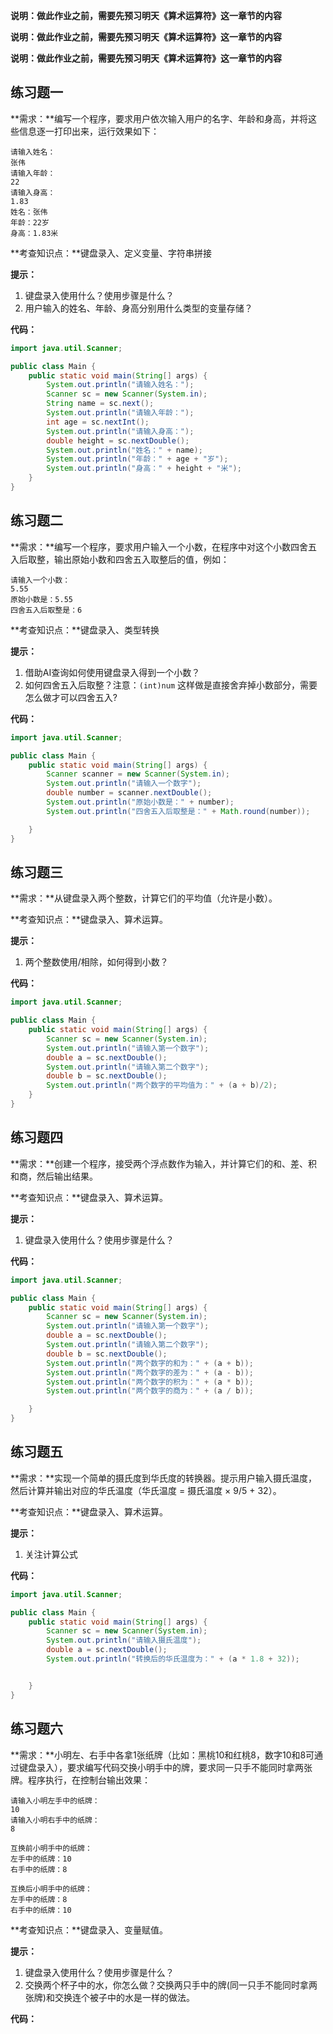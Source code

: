 **说明：做此作业之前，需要先预习明天《算术运算符》这一章节的内容**

**说明：做此作业之前，需要先预习明天《算术运算符》这一章节的内容**

**说明：做此作业之前，需要先预习明天《算术运算符》这一章节的内容**

## 练习题一

**需求：**编写一个程序，要求用户依次输入用户的名字、年龄和身高，并将这些信息逐一打印出来，运行效果如下：

```
请输入姓名：
张伟
请输入年龄：
22
请输入身高：
1.83
姓名：张伟
年龄：22岁
身高：1.83米
```

**考查知识点：**键盘录入、定义变量、字符串拼接

**提示：**

1. 键盘录入使用什么？使用步骤是什么？
2. 用户输入的姓名、年龄、身高分别用什么类型的变量存储？

**代码：**

```java
import java.util.Scanner;

public class Main {
    public static void main(String[] args) {
        System.out.println("请输入姓名：");
        Scanner sc = new Scanner(System.in);
        String name = sc.next();
        System.out.println("请输入年龄：");
        int age = sc.nextInt();
        System.out.println("请输入身高：");
        double height = sc.nextDouble();
        System.out.println("姓名：" + name);
        System.out.println("年龄：" + age + "岁");
        System.out.println("身高：" + height + "米");
    }
}
```



## 练习题二

**需求：**编写一个程序，要求用户输入一个小数，在程序中对这个小数四舍五入后取整，输出原始小数和四舍五入取整后的值，例如：

```
请输入一个小数：
5.55
原始小数是：5.55
四舍五入后取整是：6
```

**考查知识点：**键盘录入、类型转换

**提示：**

1. 借助AI查询如何使用键盘录入得到一个小数？
2. 如何四舍五入后取整？注意：`(int)num` 这样做是直接舍弃掉小数部分，需要怎么做才可以四舍五入?

**代码：**

```java
import java.util.Scanner;

public class Main {
    public static void main(String[] args) {
        Scanner scanner = new Scanner(System.in);
        System.out.println("请输入一个数字");
        double number = scanner.nextDouble();
        System.out.println("原始小数是：" + number);
        System.out.println("四舍五入后取整是：" + Math.round(number));

    }
}
```



## 练习题三

**需求：**从键盘录入两个整数，计算它们的平均值（允许是小数）。

**考查知识点：**键盘录入、算术运算。

**提示：**

1. 两个整数使用/相除，如何得到小数？

**代码：**

```java
import java.util.Scanner;

public class Main {
    public static void main(String[] args) {
        Scanner sc = new Scanner(System.in);
        System.out.println("请输入第一个数字");
        double a = sc.nextDouble();
        System.out.println("请输入第二个数字");
        double b = sc.nextDouble();
        System.out.println("两个数字的平均值为：" + (a + b)/2);
    }
}
```



## 练习题四

**需求：**创建一个程序，接受两个浮点数作为输入，并计算它们的和、差、积和商，然后输出结果。

**考查知识点：**键盘录入、算术运算。

**提示：**

1. 键盘录入使用什么？使用步骤是什么？

**代码：**

```java
import java.util.Scanner;

public class Main {
    public static void main(String[] args) {
        Scanner sc = new Scanner(System.in);
        System.out.println("请输入第一个数字");
        double a = sc.nextDouble();
        System.out.println("请输入第二个数字");
        double b = sc.nextDouble();
        System.out.println("两个数字的和为：" + (a + b));
        System.out.println("两个数字的差为：" + (a - b));
        System.out.println("两个数字的积为：" + (a * b));
        System.out.println("两个数字的商为：" + (a / b));

    }
}
```



## 练习题五

**需求：**实现一个简单的摄氏度到华氏度的转换器。提示用户输入摄氏温度，然后计算并输出对应的华氏温度（华氏温度 = 摄氏温度 × 9/5 + 32）。

**考查知识点：**键盘录入、算术运算。

**提示：**

1. 关注计算公式

**代码：**

```java
import java.util.Scanner;

public class Main {
    public static void main(String[] args) {
        Scanner sc = new Scanner(System.in);
        System.out.println("请输入摄氏温度");
        double a = sc.nextDouble();
        System.out.println("转换后的华氏温度为：" + (a * 1.8 + 32));


    }
}
```



## 练习题六

**需求：**小明左、右手中各拿1张纸牌（比如：黑桃10和红桃8，数字10和8可通过键盘录入），要求编写代码交换小明手中的牌，要求同一只手不能同时拿两张牌。程序执行，在控制台输出效果：

```
请输入小明左手中的纸牌：
10
请输入小明右手中的纸牌：
8

互换前小明手中的纸牌：
左手中的纸牌：10
右手中的纸牌：8

互换后小明手中的纸牌：
左手中的纸牌：8
右手中的纸牌：10  
```

**考查知识点：**键盘录入、变量赋值。

**提示：**

1. 键盘录入使用什么？使用步骤是什么？
2. 交换两个杯子中的水，你怎么做？交换两只手中的牌(同一只手不能同时拿两张牌)和交换连个被子中的水是一样的做法。

**代码：**

```java

```

